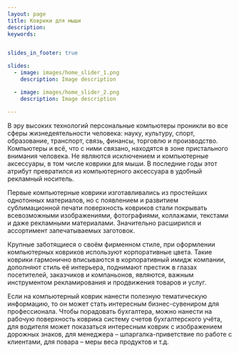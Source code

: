 ```yaml
---
layout: page
title: Коврики для мыши
description:
keywords:


slides_in_footer: true

slides:
  - image: images/home_slider_1.png
    description: Image description

  - image: images/home_slider_2.png
    description: Image description

---
```



В эру высоких технологий персональные компьютеры проникли во все сферы жизнедеятельности человека: науку, культуру, спорт, образование, транспорт, связь, финансы, торговлю и производство. Компьютеры и всё, что с ними связано, находятся в зоне пристального внимания человека. Не являются исключением и компьютерные аксессуары, в том числе коврики для мыши. В последние годы этот атрибут превратился из компьютерного аксессуара в удобный рекламный носитель.

Первые компьютерные коврики изготавливались из простейших однотонных материалов, но с появлением и развитием сублимационной печати поверхность ковриков стали покрывать всевозможными изображениями, фотографиями, коллажами, текстами и даже рекламными материалами. Значительно расширился и ассортимент запечатываемых заготовок.

Крупные заботящиеся о своём фирменном стиле, при оформлении компьютерных ковриков используют корпоративные цвета. Такие коврики гармонично вписываются в корпоративный имидж компании, дополняют стиль её интерьера, поднимают престиж в глазах посетителей, заказчиков и компаньонов, являются, важным инструментом рекламирования и продвижения товаров и услуг.

Если на компьютерный коврик нанести полезную тематическую информацию, то он может стать интересным бизнес-сувениром для профессионала. Чтобы порадовать бухгалтера, можно нанести на рабочую поверхность коврика систему счетов бухгалтерского учёта, для водителя может показаться интересным коврик с изображением дорожных знаков, для менеджера – шпаргалка-приветствие по работе с клиентами, для повара – меры веса продуктов и т.д.